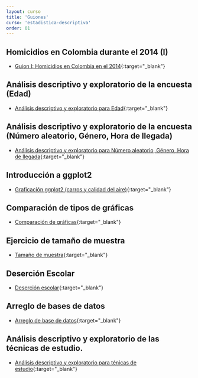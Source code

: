```yaml
---
layout: curso
title: 'Guiones'
curso: 'estadistica-descriptiva'
order: 01
---
```


## Homicidios en Colombia durante el 2014 (I)

* [Guion I: Homicidios en Colombia en el 2014](./guiones/homicidios_Colombia.html){:target="_blank"}

## Análisis descriptivo y exploratorio de la encuesta (Edad)

* [Análisis descriptivo y exploratorio para Edad](./guiones/Explora1.html){:target="_blank"}

## Análisis descriptivo y exploratorio de la encuesta (Número aleatorio, Género, Hora de llegada)

* [Análisis descriptivo y exploratorio para Número aleatorio, Género, Hora de llegada](./guiones/Explora3.html){:target="_blank"}

## Introducción a ggplot2

* [Graficación ggplot2 (carros y calidad del aire)](./guiones/graficacion_ggplot2.html){:target="_blank"}

## Comparación de tipos de gráficas

* [Comparación de gráficas](./guiones/compara_graficas.html){:target="_blank"}

## Ejercicio de tamaño de muestra

* [Tamaño de muestra](./guiones/tammuest.html){:target="_blank"}

## Deserción Escolar

* [Deserción escolar](./guiones/desercion_escolar.html){:target="_blank"}

## Arreglo de bases de datos

* [Arreglo de base de datos](./guiones/ArregloBaseDatos.html){:target="_blank"}

## Análisis descriptivo y exploratorio de las técnicas de estudio.

* [Análisis descriptivo y exploratorio para ténicas de estudio](./guiones/Explora2.html){:target="_blank"}

